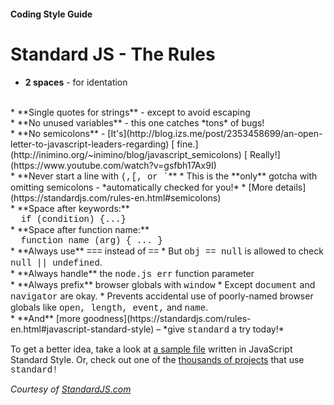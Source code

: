 #### Coding Style Guide
# Standard JS - The Rules


* **2 spaces** - for identation
<br>
* **Single quotes for strings** - except to avoid
escaping
<br>
* **No unused variables** - this one catches *tons* of bugs!
<br>
* **No semicolons** - [It's](http://blog.izs.me/post/2353458699/an-open-letter-to-javascript-leaders-regarding)
[ fine.](http://inimino.org/~inimino/blog/javascript_semicolons)
[ Really!](https://www.youtube.com/watch?v=gsfbh17Ax9I)
<br>
* **Never start a line with <span style="font-family: Courier">(,[, or `</span>**
  * This is the **only** gotcha with omitting semicolons - *automatically checked for you!*
  * [More details](https://standardjs.com/rules-en.html#semicolons)
<br>
* **Space after keywords:**
<span style="font-family: Courier">
<br>
&nbsp;&nbsp;if (condition) {...}
</span>
<br>
* **Space after function name:**
<span style="font-family: Courier">
<br>
&nbsp;&nbsp;function name (arg) { ... }
</span>
<br>
* **Always use** <span style="font-family: Courier">===</span> instead of <span style="font-family: Courier">==</span>
 * But <span style="font-family: Courier">obj == null</span> is allowed to check  <span style="font-family: Courier">null || undefined</span>.
<br>
* **Always handle** the <span style="font-family: Courier">node.js err</span> function parameter
<br>
* **Always prefix** browser globals with <span style="font-family: Courier">window</span>
 * Except <span style="font-family: Courier">document</span> and
  <span style="font-family: Courier">navigator</span> are okay.
   * Prevents accidental use of poorly-named browser globals like <span style="font-family: Courier">open, length, event,</span> and
   <span style="font-family: Courier">name</span>.
<br>
* **And** [more goodness](https://standardjs.com/rules-en.html#javascript-standard-style) – *give <span style="font-family: Courier">standard</span> a try today!*

To get a better idea, take a look at [a sample file](https://github.com/expressjs/body-parser/blob/master/index.js) written in JavaScript Standard Style. Or, check out one of the [thousands of projects](https://raw.githubusercontent.com/standard/standard-packages/master/all.json) that use <span style="font-family: Courier">standard!</span>

<cite> Courtesy of [StandardJS.com](https://standardjs.com/)</cite>

